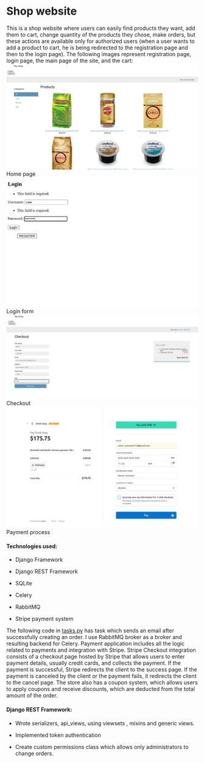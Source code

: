 # Shop website
This is a shop website where users can easily find products they want, add them to cart, change quantity of the products they chose, make orders, but these actions are available only for authorized users (when a user wants to add a product to cart, he is being redirected to the registration page and then to the login page). The following images represent registration page, login page, the main page of the site, and the cart:
![Home page](https://github.com/rybkkina/shop_project/blob/main/README_photos/%D0%97%D0%BD%D1%96%D0%BC%D0%BE%D0%BA%20%D0%B5%D0%BA%D1%80%D0%B0%D0%BD%D0%B0%20%D0%B7%202024-01-31%2022-31-45.png)
Home page
![](https://github.com/rybkkina/shop_project/blob/main/README_photos/%D0%97%D0%BD%D1%96%D0%BC%D0%BE%D0%BA%20%D0%B5%D0%BA%D1%80%D0%B0%D0%BD%D0%B0%20%D0%B7%202024-01-31%2022-35-33.png)
Login form
![Checkout](https://github.com/rybkkina/shop_project/blob/main/README_photos/%D0%97%D0%BD%D1%96%D0%BC%D0%BE%D0%BA%20%D0%B5%D0%BA%D1%80%D0%B0%D0%BD%D0%B0%20%D0%B7%202024-01-31%2022-42-54.png)
Checkout
![Payment](https://github.com/rybkkina/shop_project/blob/main/README_photos/%D0%97%D0%BD%D1%96%D0%BC%D0%BE%D0%BA%20%D0%B5%D0%BA%D1%80%D0%B0%D0%BD%D0%B0%20%D0%B7%202024-01-31%2022-45-39.png)
Payment process
#### Technologies used: 
* Django Framework 

* Django REST Framework

* SQLite 

* Celery 

* RabbitMQ 

* Stripe payment system 

The following code in [tasks.py](https://github.com/rybkkina/shop_project/blob/main/orders/tasks.py) has task which sends an email after successfully creating an order. I use RabbitMQ broker as a broker and resulting backend for Celery.
Рayment application includes all the logic related to payments and integration with Stripe. Stripe Checkout integration consists of a checkout page hosted by Stripe that allows users to enter payment details, usually credit cards, and collects the payment. If the payment is successful, Stripe redirects the client to the success page. If the payment is canceled by the client or the payment fails, it redirects the client to the cancel page. 
The store also has a coupon system, which allows users to apply coupons and receive discounts, which are deducted from the total amount of the order.
#### Django REST Framework: 

* Wrote serializers, api_views, using viewsets , mixins and generic views. 

* Implemented token authentication 

* Create custom permissions class  which allows only administrators to change orders.